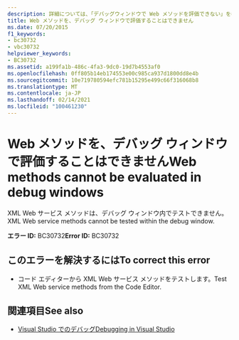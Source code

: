 ```yaml
---
description: 詳細については、「デバッグウィンドウで Web メソッドを評価できない」を参照してください。
title: Web メソッドを、デバッグ ウィンドウで評価することはできません
ms.date: 07/20/2015
f1_keywords:
- bc30732
- vbc30732
helpviewer_keywords:
- BC30732
ms.assetid: a199fa1b-486c-4fa3-9dc0-19d7b4553af0
ms.openlocfilehash: 0ff805b14eb174553e00c985ca937d1800dd8e4b
ms.sourcegitcommit: 10e719780594efc781b15295e499c66f316068b8
ms.translationtype: MT
ms.contentlocale: ja-JP
ms.lasthandoff: 02/14/2021
ms.locfileid: "100461230"
---
```

# <a name="web-methods-cannot-be-evaluated-in-debug-windows"></a><span data-ttu-id="f552b-103">Web メソッドを、デバッグ ウィンドウで評価することはできません</span><span class="sxs-lookup"><span data-stu-id="f552b-103">Web methods cannot be evaluated in debug windows</span></span>

<span data-ttu-id="f552b-104">XML Web サービス メソッドは、デバッグ ウィンドウ内でテストできません。</span><span class="sxs-lookup"><span data-stu-id="f552b-104">XML Web service methods cannot be tested within the debug window.</span></span>  
  
 <span data-ttu-id="f552b-105">**エラー ID:** BC30732</span><span class="sxs-lookup"><span data-stu-id="f552b-105">**Error ID:** BC30732</span></span>  
  
## <a name="to-correct-this-error"></a><span data-ttu-id="f552b-106">このエラーを解決するには</span><span class="sxs-lookup"><span data-stu-id="f552b-106">To correct this error</span></span>  
  
- <span data-ttu-id="f552b-107">コード エディターから XML Web サービス メソッドをテストします。</span><span class="sxs-lookup"><span data-stu-id="f552b-107">Test XML Web service methods from the Code Editor.</span></span>  
  
## <a name="see-also"></a><span data-ttu-id="f552b-108">関連項目</span><span class="sxs-lookup"><span data-stu-id="f552b-108">See also</span></span>

- [<span data-ttu-id="f552b-109">Visual Studio でのデバッグ</span><span class="sxs-lookup"><span data-stu-id="f552b-109">Debugging in Visual Studio</span></span>](/visualstudio/debugger/debugger-feature-tour)
